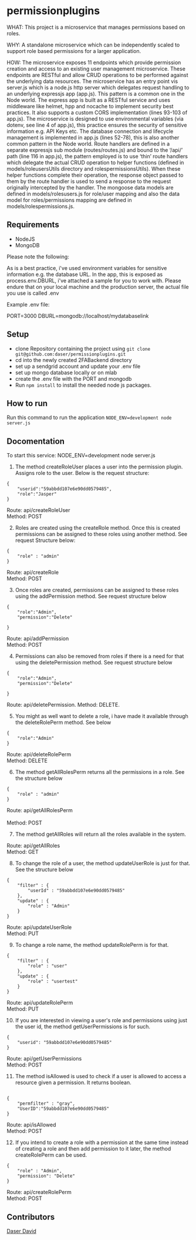 # permissionplugins

WHAT: This project is a microservice that manages permissions based on roles.

WHY: A standalone microservice which can be independently scaled to support role based permissions for a larger application.

HOW: The microservice exposes 11 endpoints which provide permission creation and access to an existing user management microservice. These endpoints are RESTful and allow CRUD operations to be performed against the underlying data
resources. The microservice has an entry point vis server.js which is a node.js http server which delegates
request handling to an underlying expressjs app (app.js). This pattern is a common one in the Node
world. The express app is built as a RESTful service and uses middleware like helmet, hpp and nocache to
implement security best practices. It also supports a custom CORS implementation (lines 93-103 of
app.js). The microservice is designed to use environmental variables (via dotenv, see line 4 of app.js), this
practice ensures the security of sensitive information e.g. API Keys etc.
The database connection and lifecycle management is implemented in app.js (lines 52-78), this is
also another common pattern in the Node world. Route handlers are defined in a separate expressjs sub module (routes/routes.js) and bound to the ‘/api/’ path (line 116 in app.js), the pattern employed is to use ‘thin’ route handlers which delegate the actual CRUD operation to helper functions (defined in models/roleusersUtils directory and rolespermissionsUtils). When these helper functions complete their operation, the response object passed to them by the route handler is used to send a response to the request originally intercepted by the handler.
The mongoose data models are defined in models/rolesusers.js for role/user mapping and also the data model for roles/permissions mapping are defined in models/rolespermissions.js.


## Requirements
* NodeJS
* MongoDB

Please note the following:

As is a best practice, i've used environment variables for sensitive information e.g. the database URL. In the app, this is exposed as process.env.DBURL, i've attached a sample for you to work with. Please endure that on your local machine and the production server, the actual file you use is called .env

Example .env file:

PORT=3000 DBURL=mongodb://localhost/mydatabaselink



## Setup
* clone Repository containing the project using `git clone git@github.com:daser/permissionplugins.git`
* cd into the newly created 2FABackend directory
* set up a sendgrid account and update your .env file
* set up mongo database locally or on mlab
* create the .env file with the PORT and mongodb 
* Run `npm install` to install the needed node js packages.

## How to run
Run this command to run the application `NODE_ENV=development node server.js`

## Docomentation



To start this service: NODE_ENV=development node server.js

1. The method createRoleUser places a user into the permission plugin. Assigns role to the user. Below is the request structure:
```
{
    "userid":"59abbdd107e6e90dd0579485",
    "role":"Jasper"
}
```

Route: api/createRoleUser <br />
Method: POST<br />

2. Roles are created using the createRole method. Once this is created permissions can be assigned to these roles using another method. See request Structure below:

```
{
    "role" : "admin"
}
```
Route: api/createRole <br /> 
Method: POST <br />

3. Once roles are created, permissions can be assigned to these roles using the addPermission method. See request structure below 
```
{
    "role":"Admin",
    "permission":"Delete"
    
}
```

Route: api/addPermission <br />
Method: POST <br /> 

4. Permissions can also be removed from roles if there is a need for that using the deletePermission method. See request structure below
```
{
    "role":"Admin",
    "permission":"Delete"
    
}
```

Route: api/deletePermission. 
Method: DELETE. 

5. You might as well want to delete a role, i have made it available through the deleteRolePerm method. See below

```
{
    "role":"Admin"
}
```

Route: api/deleteRolePerm <br />
Method: DELETE <br /> 

6. The method getAllRolesPerm returns all the permissions in a role. See the structure below
```
{
    "role" : "admin"
}
```


Route: api/getAllRolesPerm <br />    
Method: POST <br /> 

7. The method getAllRoles will return all the roles available in the system.

Route: api/getAllRoles <br /> 
Method: GET <br /> 

8. To change the role of a user, the method updateUserRole is just for that. See the structure below 

```
{
    "filter" : {
        "userId" : "59abbdd107e6e90dd0579485"
    },
    "update" : {
        "role" : "Admin"
    }
}
```


Route: api/updateUserRole <br /> 
Method: PUT <br /> 


9. To change a role name, the method updateRolePerm is for that.

```
{
    "filter" : {
        "role" : "user"
    },
    "update" : {
        "role" : "usertest"
    }
}
```


Route: api/updateRolePerm <br /> 
Method: PUT <br /> 

10. If you are interested in viewing a user's role and permissions using just the user id, the method getUserPermissions is for such.

```    
{
    "userid": "59abbdd107e6e90dd0579485"
}
```


Route: api/getUserPermissions <br /> 
Method: POST <br /> 

11. The method isAllowed is used to check if a user is allowed to access a resource given a permission. It returns boolean.
```

{
    "permfilter" : "gray",
    "UserID":"59abbdd107e6e90dd0579485"
}
```

Route: api/isAllowed <br /> 
Method: POST <br /> 


12. If you intend to create a role with a permission at the same time instead of creating a role and then add permission to it later, the method createRolePerm can be used.

```
{
    "role" : "Admin",
    "permission": "Delete"
}
```

Route: api/createRolePerm <br /> 
Method: POST <br /> 



## Contributors
[Daser David](https://github.com/daser)
